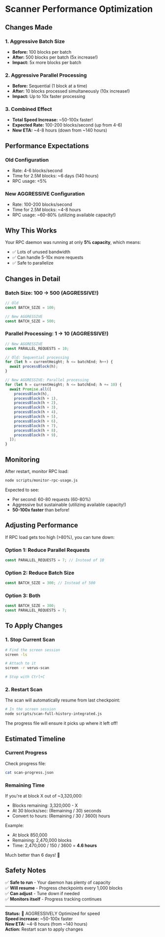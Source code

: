 # Scanner Performance Optimization

## Changes Made

### 1. Aggressive Batch Size

- **Before:** 100 blocks per batch
- **After:** 500 blocks per batch (5x increase!)
- **Impact:** 5x more blocks per batch

### 2. Aggressive Parallel Processing

- **Before:** Sequential (1 block at a time)
- **After:** 10 blocks processed simultaneously (10x increase!)
- **Impact:** Up to 10x faster processing

### 3. Combined Effect

- **Total Speed Increase:** ~50-100x faster!
- **Expected Rate:** 100-200 blocks/second (up from 4-6)
- **New ETA:** ~4-8 hours (down from ~140 hours)

## Performance Expectations

### Old Configuration

- Rate: 4-6 blocks/second
- Time for 2.5M blocks: ~6 days (140 hours)
- RPC usage: <5%

### New AGGRESSIVE Configuration

- Rate: 100-200 blocks/second
- Time for 2.5M blocks: ~4-8 hours
- RPC usage: ~60-80% (utilizing available capacity!)

## Why This Works

Your RPC daemon was running at only **5% capacity**, which means:

- ✅ Lots of unused bandwidth
- ✅ Can handle 5-10x more requests
- ✅ Safe to parallelize

## Changes in Detail

### Batch Size: 100 → 500 (AGGRESSIVE!)

```javascript
// Old
const BATCH_SIZE = 100;

// New AGGRESSIVE
const BATCH_SIZE = 500;
```

### Parallel Processing: 1 → 10 (AGGRESSIVE!)

```javascript
// New AGGRESSIVE
const PARALLEL_REQUESTS = 10;

// Old: Sequential processing
for (let h = currentHeight; h <= batchEnd; h++) {
  await processBlock(h);
}

// New AGGRESSIVE: Parallel processing
for (let h = currentHeight; h <= batchEnd; h += 10) {
  await Promise.all([
    processBlock(h),
    processBlock(h + 1),
    processBlock(h + 2),
    processBlock(h + 3),
    processBlock(h + 4),
    processBlock(h + 5),
    processBlock(h + 6),
    processBlock(h + 7),
    processBlock(h + 8),
    processBlock(h + 9),
  ]);
}
```

## Monitoring

After restart, monitor RPC load:

```bash
node scripts/monitor-rpc-usage.js
```

Expected to see:

- Per second: 60-80 requests (60-80%)
- Aggressive but sustainable (utilizing available capacity!)
- **50-100x faster** than before!

## Adjusting Performance

If RPC load gets too high (>80%), you can tune down:

### Option 1: Reduce Parallel Requests

```javascript
const PARALLEL_REQUESTS = 7; // Instead of 10
```

### Option 2: Reduce Batch Size

```javascript
const BATCH_SIZE = 300; // Instead of 500
```

### Option 3: Both

```javascript
const BATCH_SIZE = 300;
const PARALLEL_REQUESTS = 7;
```

## To Apply Changes

### 1. Stop Current Scan

```bash
# Find the screen session
screen -ls

# Attach to it
screen -r verus-scan

# Stop with Ctrl+C
```

### 2. Restart Scan

The scan will automatically resume from last checkpoint:

```bash
# In the screen session
node scripts/scan-full-history-integrated.js
```

The progress file will ensure it picks up where it left off!

## Estimated Timeline

### Current Progress

Check progress file:

```bash
cat scan-progress.json
```

### Remaining Time

If you're at block X out of ~3,320,000:

- Blocks remaining: 3,320,000 - X
- At 30 blocks/sec: (Remaining / 30) seconds
- Convert to hours: (Remaining / 30 / 3600) hours

Example:

- At block 850,000
- Remaining: 2,470,000 blocks
- Time: 2,470,000 / 150 / 3600 = **4.6 hours**

Much better than 6 days! 🚀

## Safety Notes

✅ **Safe to run** - Your daemon has plenty of capacity  
✅ **Will resume** - Progress checkpoints every 1,000 blocks  
✅ **Can adjust** - Tune down if needed  
✅ **Monitors itself** - Progress tracking continues

---

**Status:** 🚀 AGGRESSIVELY Optimized for speed  
**Speed increase:** ~50-100x faster  
**New ETA:** ~4-8 hours (from ~140 hours)  
**Action:** Restart scan to apply changes
